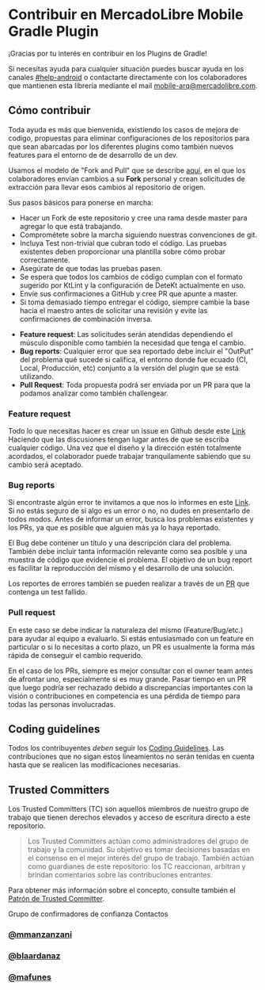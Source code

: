 # Contribuir en MercadoLibre Mobile Gradle Plugin

¡Gracias por tu interés en contribuir en los Plugins de Gradle!

Si necesitas ayuda para cualquier situación puedes buscar ayuda en los canales [#help-android](https://meli.slack.com/archives/CSKLKAGC8) o contactarte
directamente con los colaboradores que mantienen esta librería mediante el mail [mobile-arq@mercadolibre.com](mobile-arq@mercadolibre.com).

## Cómo contribuir

Toda ayuda es más que bienvenida, existiendo los casos de mejora de codigo, propuestas para eliminar configuraciones
de los repositorios para que sean abarcadas por los diferentes plugins como también nuevos features para el entorno de
de desarrollo de un dev.

Usamos el modelo de "Fork and Pull" que se describe [aquí](https://help.github.com/articles/about-collaborative-development-models/),
en el que los colaboradores envían cambios a su **Fork** personal y crean solicitudes de extracción para llevar esos
cambios al repositorio de origen.

Sus pasos básicos para ponerse en marcha:

- Hacer un Fork de este repositorio y cree una rama desde master para agregar lo que está trabajando.
- Comprométete sobre la marcha siguiendo nuestras convenciones de git.
- Incluya Test non-trivial que cubran todo el código. Las pruebas existentes deben proporcionar una plantilla sobre cómo probar correctamente.
- Asegúrate de que todas las pruebas pasen.
- Se espera que todos los cambios de código cumplan con el formato sugerido por KtLint y la configuración de DeteKt actualmente en uso.
- Envíe sus confirmaciones a GitHub y cree PR que apunte a master.
- Si toma demasiado tiempo entregar el código, siempre cambie la base hacia el maestro antes de solicitar una revisión y evite las confirmaciones de combinación inversa.

* **Feature request**: Las solicitudes serán atendidas dependiendo el músculo disponible como también la necesidad que tenga el cambio.
* **Bug reports**: Cualquier error que sea reportado debe incluir el "OutPut" del problema qué sucede si califica, el entorno donde fue ecuado
  (CI, Local, Producción, etc) conjunto a la versión del plugin que se está utilizando.
* **Pull Request**: Toda propuesta podrá ser enviada por un PR para que la podamos analizar como también challengear.

### Feature request

Todo lo que necesitas hacer es crear un issue en Github desde este [Link](https://github.com/mercadolibre/fury_mobile-gradle-android/issues/new/choose)
Haciendo que las discusiones tengan lugar antes de que se escriba cualquier código. Una vez que el diseño y la dirección
estén totalmente acordados, el colaborador puede trabajar tranquilamente sabiendo que su cambio será aceptado.

### Bug reports

Si encontraste algún error te invitamos a que nos lo informes en este [Link]([aquí](https://github.com/mercadolibre/fury_mobile-gradle-android/issues/new/choose)).
Si no estás seguro de si algo es un error o no, no dudes en presentarlo de todos modos. Antes de informar un error,
busca los problemas existentes y los PRs, ya que es posible que alguien más ya lo haya reportado.

El Bug debe contener un título y una descripción clara del problema. También debe incluir tanta información relevante
como sea posible y una muestra de código que evidencie el problema. El objetivo de un bug report es facilitar
la reproducción del mismo y el desarrollo de una solución.

Los reportes de errores también se pueden realizar a través de un [PR](#Pull-request) que contenga un test fallido.

### Pull request

En este caso se debe indicar la naturaleza del mismo (Feature/Bug/etc.) para ayudar al equipo a evaluarlo.
Si estás entusiasmado con un feature en particular o si lo necesitas a corto plazo, un PR es usualmente la forma más rápida de
conseguir el cambio requerido.

En el caso de los PRs, siempre es mejor consultar con el owner team antes de afrontar uno, especialmente si es muy grande.
Pasar tiempo en un PR que luego podría ser rechazado debido a discrepancias importantes con la visión o contribuciones en
competencia es una pérdida de tiempo para todas las personas involucradas.

## Coding guidelines

Todos los contribuyentes *deben* seguir los [Coding Guidelines](CODING_GUIDELINES.md).
Las contribuciones que no sigan estos lineamientos no serán tenidas en cuenta hasta que se realicen las modificaciones necesarias.

## Trusted Committers

Los Trusted Committers (TC) son aquellos miembros de nuestro grupo de trabajo que tienen derechos elevados y acceso de escritura directo a este repositorio.

> Los Trusted Committers actúan como administradores del grupo de trabajo y la comunidad. Su objetivo es tomar decisiones basadas en el consenso en el mejor interés del grupo de trabajo.
También actúan como guardianes de este repositorio: los TC reaccionan, arbitran y brindan comentarios sobre las contribuciones entrantes.

Para obtener más información sobre el concepto, consulte también el [Patrón de Trusted Committer](https://github.com/InnerSourceCommons/InnerSourcePatterns/blob/main/patterns/2-structured/trusted-committer.md).

Grupo de confirmadores de confianza Contactos

### [@mmanzanzani](https://app.slack.com/client/T02AJUT0S/D02UDSW04S0)
### [@blaardanaz](https://meli.slack.com/archives/D0317786ACV)
### [@mafunes](https://meli.slack.com/archives/D033Q9JQ4KT)


